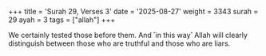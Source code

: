 +++
title = 'Surah 29, Verses 3'
date = '2025-08-27'
weight = 3343
surah = 29
ayah = 3
tags = ["allah"]
+++

We certainly tested those before them. And ˹in this way˺ Allah will clearly distinguish between those who are truthful and those who are liars.